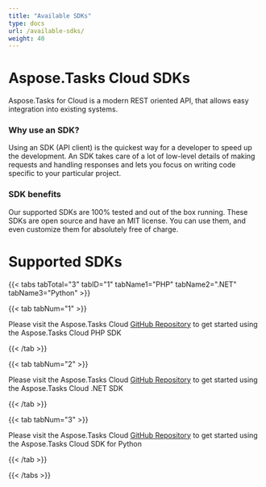 ```yaml
---
title: "Available SDKs"
type: docs
url: /available-sdks/
weight: 40
---
```


# **Aspose.Tasks Cloud SDKs**
Aspose.Tasks for Cloud is a modern REST oriented API, that allows easy integration into existing systems.
### **Why use an SDK?**
Using an SDK (API client) is the quickest way for a developer to speed up the development. An SDK takes care of a lot of low-level details of making requests and handling responses and lets you focus on writing code specific to your particular project.
### **SDK benefits**
Our supported SDKs are 100% tested and out of the box running. These SDKs are open source and have an MIT license. You can use them, and even customize them for absolutely free of charge.
# **Supported SDKs**
{{< tabs tabTotal="3" tabID="1" tabName1="PHP" tabName2=".NET" tabName3="Python" >}}

{{< tab tabNum="1" >}}

Please visit the Aspose.Tasks Cloud [GitHub Repository](https://github.com/aspose-tasks-cloud/aspose-tasks-cloud-php) to get started using the Aspose.Tasks Cloud PHP SDK

{{< /tab >}}

{{< tab tabNum="2" >}}

Please visit the Aspose.Tasks Cloud [GitHub Repository](https://github.com/aspose-tasks-cloud/aspose-tasks-cloud-dotnet) to get started using the Aspose.Tasks Cloud .NET SDK

{{< /tab >}}

{{< tab tabNum="3" >}}

Please visit the Aspose.Tasks Cloud [GitHub Repository](https://github.com/aspose-tasks-cloud/aspose-tasks-cloud-python) to get started using the Aspose.Tasks Cloud SDK for Python

{{< /tab >}}

{{< /tabs >}}
